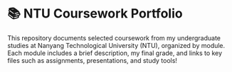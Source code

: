 # 📚 NTU Coursework Portfolio

This repository documents selected coursework from my undergraduate studies at Nanyang Technological University (NTU), organized by module. Each module includes a brief description, my final grade, and links to key files such as assignments, presentations, and study tools!
